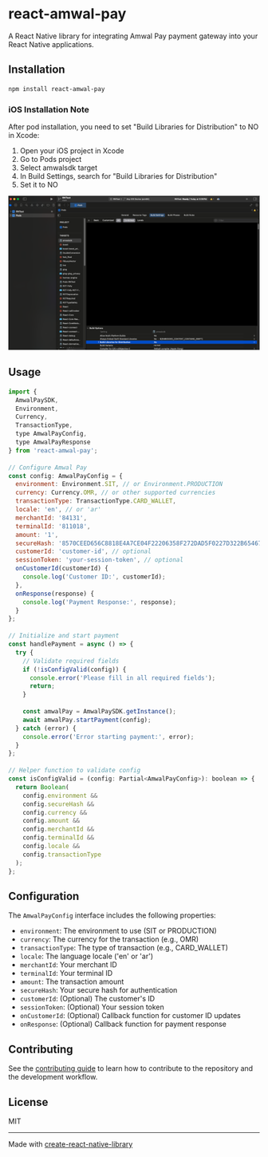 # react-amwal-pay

A React Native library for integrating Amwal Pay payment gateway into your React Native applications.

## Installation

```sh
npm install react-amwal-pay
```

### iOS Installation Note

After pod installation, you need to set "Build Libraries for Distribution" to NO in Xcode:

1. Open your iOS project in Xcode
2. Go to Pods project
3. Select amwalsdk target
4. In Build Settings, search for "Build Libraries for Distribution"
5. Set it to NO

![Build Libraries Setting](./docs/images/ios_install_note.png)

## Usage

```js
import {
  AmwalPaySDK,
  Environment,
  Currency,
  TransactionType,
  type AmwalPayConfig,
  type AmwalPayResponse
} from 'react-amwal-pay';

// Configure Amwal Pay
const config: AmwalPayConfig = {
  environment: Environment.SIT, // or Environment.PRODUCTION
  currency: Currency.OMR, // or other supported currencies
  transactionType: TransactionType.CARD_WALLET,
  locale: 'en', // or 'ar'
  merchantId: '84131',
  terminalId: '811018',
  amount: '1',
  secureHash: '8570CEED656C8818E4A7CE04F22206358F272DAD5F0227D322B654675ABF8F83',
  customerId: 'customer-id', // optional
  sessionToken: 'your-session-token', // optional
  onCustomerId(customerId) {
    console.log('Customer ID:', customerId);
  },
  onResponse(response) {
    console.log('Payment Response:', response);
  }
};

// Initialize and start payment
const handlePayment = async () => {
  try {
    // Validate required fields
    if (!isConfigValid(config)) {
      console.error('Please fill in all required fields');
      return;
    }

    const amwalPay = AmwalPaySDK.getInstance();
    await amwalPay.startPayment(config);
  } catch (error) {
    console.error('Error starting payment:', error);
  }
};

// Helper function to validate config
const isConfigValid = (config: Partial<AmwalPayConfig>): boolean => {
  return Boolean(
    config.environment &&
    config.secureHash &&
    config.currency &&
    config.amount &&
    config.merchantId &&
    config.terminalId &&
    config.locale &&
    config.transactionType
  );
};
```

## Configuration

The `AmwalPayConfig` interface includes the following properties:

- `environment`: The environment to use (SIT or PRODUCTION)
- `currency`: The currency for the transaction (e.g., OMR)
- `transactionType`: The type of transaction (e.g., CARD_WALLET)
- `locale`: The language locale ('en' or 'ar')
- `merchantId`: Your merchant ID
- `terminalId`: Your terminal ID
- `amount`: The transaction amount
- `secureHash`: Your secure hash for authentication
- `customerId`: (Optional) The customer's ID
- `sessionToken`: (Optional) Your session token
- `onCustomerId`: (Optional) Callback function for customer ID updates
- `onResponse`: (Optional) Callback function for payment response

## Contributing

See the [contributing guide](CONTRIBUTING.md) to learn how to contribute to the repository and the development workflow.

## License

MIT

---

Made with [create-react-native-library](https://github.com/callstack/react-native-builder-bob)
